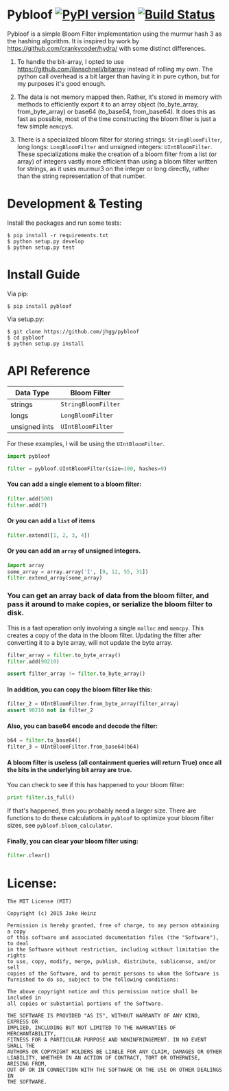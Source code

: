# Pybloof [![PyPI version](https://badge.fury.io/py/pybloof.svg)](https://badge.fury.io/py/pybloof) [![Build Status](https://travis-ci.org/jhgg/pybloof.svg)](https://travis-ci.org/jhgg/pybloof)

Pybloof is a simple Bloom Filter implementation using the murmur hash 3 as the hashing algorithm. It is inspired by
work by https://github.com/crankycoder/hydra/ with some distinct differences. 

1. To handle the bit-array, I opted to use https://github.com/ilanschnell/bitarray instead of rolling my own. The 
python call overhead is a bit larger than having it in pure cython, but for my purposes it's good enough. 

2. The data is not memory mapped then. Rather, it's stored in memory with methods to efficiently export it to an 
array object (to_byte_array, from_byte_array) or base64 (to_base64, from_base64). It does this as fast as possible, 
most of the time constructing the bloom filter is just a few simple `memcpy`s. 
  
3. There is a specialized bloom filter for storing strings: `StringBloomFilter`, long longs: `LongBloomFilter` and 
unsigned integers: `UIntBloomFilter`. These specializations make the creation of a bloom filter from a list (or array)
of integers vastly more efficient than using a bloom filter written for strings, as it uses murmur3 on the integer or 
long directly, rather than the string representation of that number. 

# Development & Testing

Install the packages and run some tests:

```
$ pip install -r requirements.txt
$ python setup.py develop
$ python setup.py test
```

# Install Guide

Via pip:

```
$ pip install pybloof
```

Via setup.py:

```
$ git clone https://github.com/jhgg/pybloof
$ cd pybloof
$ python setup.py install
```

# API Reference

| Data Type | Bloom Filter |
| --------- | ------------ |
| strings   | `StringBloomFilter` |
| longs     | `LongBloomFilter` |
| unsigned ints | `UIntBloomFilter` |

For these examples, I will be using the `UIntBloomFilter`. 


```python
import pybloof

filter = pybloof.UIntBloomFilter(size=100, hashes=9)

```

#### You can add a single element to a bloom filter:

```python
filter.add(500)
filter.add(7)
```

#### Or you can add a `list` of items

```python
filter.extend([1, 2, 3, 4])
```

#### Or you can add an `array` of unsigned integers. 

```python
import array
some_array = array.array('I', [9, 12, 55, 31])
filter.extend_array(some_array)
```

### You can get an array back of data from the bloom filter, and pass it around to make copies, or serialize the bloom filter to disk. 
This is a fast operation only involving a single `malloc` and `memcpy`. This  creates a copy of the data in the bloom 
filter. Updating the filter after converting it to a byte array, will not update the byte array.

```python
filter_array = filter.to_byte_array()
filter.add(90210)

assert filter_array != filter.to_byte_array()
```

#### In addition, you can copy the bloom filter like this:

```python
filter_2 = UIntBloomFilter.from_byte_array(filter_array) 
assert 90210 not in filter_2
```

#### Also, you can base64 encode and decode the filter:

```python
b64 = filter.to_base64()
filter_3 = UIntBloomFilter.from_base64(b64)
```

#### A bloom filter is useless (all containment queries will return True) once all the bits in the underlying bit array are true. 
You can check to see if this has happened to your bloom filter:

```python
print filter.is_full()
```

If that's happened, then you probably need a larger size. There are functions to do these calculations in `pybloof`
to optimize your bloom filter sizes, see `pybloof.bloom_calculator`. 

#### Finally, you can clear your bloom filter using:

```python
filter.clear()
```

# License:

```
The MIT License (MIT)

Copyright (c) 2015 Jake Heinz

Permission is hereby granted, free of charge, to any person obtaining a copy
of this software and associated documentation files (the "Software"), to deal
in the Software without restriction, including without limitation the rights
to use, copy, modify, merge, publish, distribute, sublicense, and/or sell
copies of the Software, and to permit persons to whom the Software is
furnished to do so, subject to the following conditions:

The above copyright notice and this permission notice shall be included in
all copies or substantial portions of the Software.

THE SOFTWARE IS PROVIDED "AS IS", WITHOUT WARRANTY OF ANY KIND, EXPRESS OR
IMPLIED, INCLUDING BUT NOT LIMITED TO THE WARRANTIES OF MERCHANTABILITY,
FITNESS FOR A PARTICULAR PURPOSE AND NONINFRINGEMENT. IN NO EVENT SHALL THE
AUTHORS OR COPYRIGHT HOLDERS BE LIABLE FOR ANY CLAIM, DAMAGES OR OTHER
LIABILITY, WHETHER IN AN ACTION OF CONTRACT, TORT OR OTHERWISE, ARISING FROM,
OUT OF OR IN CONNECTION WITH THE SOFTWARE OR THE USE OR OTHER DEALINGS IN
THE SOFTWARE.
```
